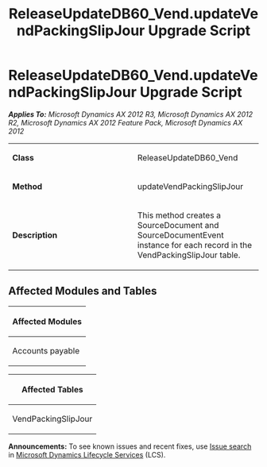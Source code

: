 ﻿---
title: ReleaseUpdateDB60_Vend.updateVendPackingSlipJour Upgrade Script
TOCTitle: ReleaseUpdateDB60_Vend.updateVendPackingSlipJour Upgrade Script
ms:assetid: 853bf853-d093-678e-e1c6-c8dd8ffb946b
ms:mtpsurl: https://msdn.microsoft.com/en-us/library/JJ686024(v=AX.60)
ms:contentKeyID: 49709475
ms.date: 05/18/2015
mtps_version: v=AX.60
---

# ReleaseUpdateDB60\_Vend.updateVendPackingSlipJour Upgrade Script 


_**Applies To:** Microsoft Dynamics AX 2012 R3, Microsoft Dynamics AX 2012 R2, Microsoft Dynamics AX 2012 Feature Pack, Microsoft Dynamics AX 2012_

<table>
<colgroup>
<col style="width: 50%" />
<col style="width: 50%" />
</colgroup>
<tbody>
<tr class="odd">
<td><p><strong>Class</strong></p></td>
<td><p>ReleaseUpdateDB60_Vend</p></td>
</tr>
<tr class="even">
<td><p><strong>Method</strong></p></td>
<td><p>updateVendPackingSlipJour</p></td>
</tr>
<tr class="odd">
<td><p><strong>Description</strong></p></td>
<td><p>This method creates a SourceDocument and SourceDocumentEvent instance for each record in the VendPackingSlipJour table.</p></td>
</tr>
</tbody>
</table>


## Affected Modules and Tables

<table>
<colgroup>
<col style="width: 100%" />
</colgroup>
<thead>
<tr class="header">
<th><p>Affected Modules</p></th>
</tr>
</thead>
<tbody>
<tr class="odd">
<td><p>Accounts payable</p></td>
</tr>
</tbody>
</table>


<table>
<colgroup>
<col style="width: 100%" />
</colgroup>
<thead>
<tr class="header">
<th><p>Affected Tables</p></th>
</tr>
</thead>
<tbody>
<tr class="odd">
<td><p>VendPackingSlipJour</p></td>
</tr>
</tbody>
</table>

  
**Announcements:** To see known issues and recent fixes, use [Issue search](http://go.microsoft.com/fwlink/?linkid=389258) in [Microsoft Dynamics Lifecycle Services](http://go.microsoft.com/fwlink/?linkid=306505) (LCS).


